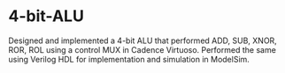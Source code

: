 # 4-bit-ALU
Designed and implemented a 4-bit ALU that performed ADD, SUB, XNOR, ROR, ROL using a control MUX in Cadence Virtuoso. Performed the same using Verilog HDL for implementation and simulation in ModelSim.
